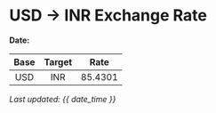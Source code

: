# USD → INR Exchange Rate

**Date:** 

| Base | Target | Rate  |
|:----:|:------:|:-----:|
| USD  | INR    | 85.4301 |

_Last updated: {{ date_time }}_